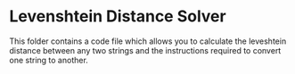# Levenshtein Distance Solver

This folder contains a code file which allows you to calculate the leveshtein distance between any two strings and the instructions required to convert one string to another.
